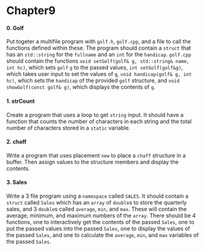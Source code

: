 # Chapter9
#### 0. Golf
Put togeter a multifile program with `golf.h`, `golf.cpp`, and a file to call the functions defined within these. The program should contain a `struct` that has an `std::string` for the `fullname` and an `int` for the `handicap`. `golf.cpp` should contain the functions `void setGolf(golf& g, std::string& name, int hc)`, which sets `golf` `g` to the passed values, `int setGolf(golf&g)`, which takes user input to set the values of `g`, `void handicap(golf& g, int hc)`, which sets the `handicap` of the provided `golf` structure, and `void showGolf(const golf& g)`, which displays the contents of `g`.
#### 1. strCount
Create a program that uses a loop to get `string` input. It should have a function that counts the number of characters in each string and the total number of characters stored in a `static` variable.
#### 2. chaff
Write a program that uses placement `new` to place a `chaff` structure in a buffer. Then assign values to the structure members and display the contents.
#### 3. Sales
Write a 3 file program using a `namespace` called `SALES`. It should contain a `struct` called `Sales` which has an `array` of `double`s to store the quarterly sales, and 3 `double`s called `average`, `min`, and `max`. These will contain the average, minimum, and maximum numbers of the `array`. There should be 4 functions, one to interactively get the contents of the passed `Sales`, one to put the passed values into the passed `Sales`, one to display the values of the passed `Sales`, and one to calculate the `average`, `min`, and `max` variables of the passed `Sales`.
